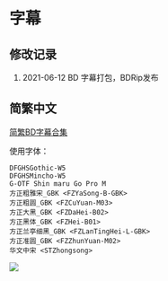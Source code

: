 # 字幕

## 修改记录

1. 2021-06-12  BD 字幕打包，BDRip发布

## 简繁中文

[简繁BD字幕合集](https://github.com/Nekomoekissaten-SUB/Nekomoekissaten-Storage/releases/download/subtitle_pkg/Aoyama-kun_BD_zho.7z)

使用字体：
```
DFGHSGothic-W5
DFGHSMincho-W5
G-OTF Shin maru Go Pro M
方正粗雅宋_GBK <FZYaSong-B-GBK>
方正粗圆_GBK <FZCuYuan-M03>
方正大黑_GBK <FZDaHei-B02>
方正黑体_GBK <FZHei-B01>
方正兰亭细黑_GBK <FZLanTingHei-L-GBK>
方正准圆_GBK <FZZhunYuan-M02>
华文中宋 <STZhongsong>
```

![](https://nekomoe.pages.dev/images/2017-07/aoyama-kun.jpg)